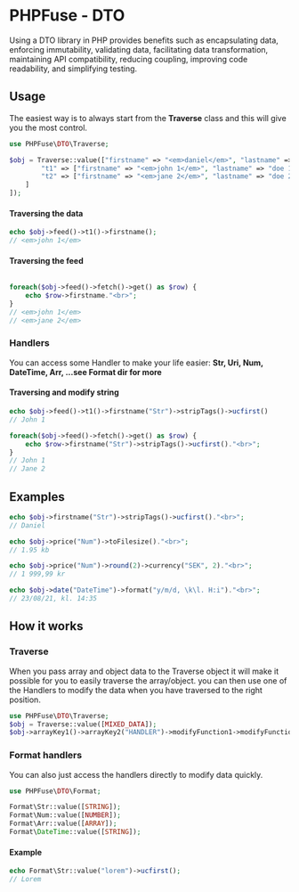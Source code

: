 


# PHPFuse - DTO
Using a DTO library in PHP provides benefits such as encapsulating data, enforcing immutability, validating data, facilitating data transformation, maintaining API compatibility, reducing coupling, improving code readability, and simplifying testing.





## Usage
The easiest way is to always start from the **Traverse** class and this will give you the most control.

```php
use PHPFuse\DTO\Traverse;

$obj = Traverse::value(["firstname" => "<em>daniel</em>", "lastname" => "doe", "slug" => "Lorem ipsum åäö", "price" => "1999.99", "date" => "2023-08-21 14:35:12", "feed" => [
		"t1" => ["firstname" => "<em>john 1</em>", "lastname" => "doe 1"],
		"t2" => ["firstname" => "<em>jane 2</em>", "lastname" => "doe 2"]
	]
]);
```

#### Traversing the data
```php
echo $obj->feed()->t1()->firstname();
// <em>john 1</em>
```

#### Traversing the feed
```php

foreach($obj->feed()->fetch()->get() as $row) {
	echo $row->firstname."<br>";
}
// <em>john 1</em>
// <em>jane 2</em>
```

### Handlers 
You can access some Handler to make your life easier:
**Str, Uri, Num, DateTime, Arr, ...see Format dir for more**

#### Traversing and modify string
```php
echo $obj->feed()->t1()->firstname("Str")->stripTags()->ucfirst()
// John 1

foreach($obj->feed()->fetch()->get() as $row) {
	echo $row->firstname("Str")->stripTags()->ucfirst()."<br>";
}
// John 1
// Jane 2
```

## Examples
```php
echo $obj->firstname("Str")->stripTags()->ucfirst()."<br>";
// Daniel

echo $obj->price("Num")->toFilesize()."<br>";
// 1.95 kb

echo $obj->price("Num")->round(2)->currency("SEK", 2)."<br>";
// 1 999,99 kr

echo $obj->date("DateTime")->format("y/m/d, \k\l. H:i")."<br>";
// 23/08/21, kl. 14:35
```

## How it works

### Traverse
When you pass array and object data to the Traverse object it will make it possible for you to easily traverse the array/object. you can then use one of the Handlers to modify the data when you have traversed to the right position.
```php
use PHPFuse\DTO\Traverse;
$obj = Traverse::value([MIXED_DATA]);
$obj->arrayKey1()->arrayKey2("HANDLER")->modifyFunction1->modifyFunction2();
```

### Format handlers
You can also just access the handlers directly to modify data quickly. 
```php
use PHPFuse\DTO\Format;

Format\Str::value([STRING]);
Format\Num::value([NUMBER]);
Format\Arr::value([ARRAY]);
Format\DateTime::value([STRING]);
```
#### Example
```php
echo Format\Str::value("lorem")->ucfirst();
// Lorem
```

